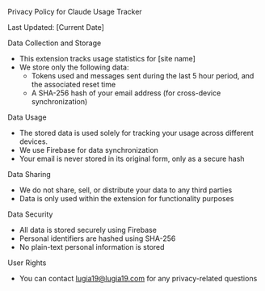 Privacy Policy for Claude Usage Tracker

Last Updated: [Current Date]

Data Collection and Storage
- This extension tracks usage statistics for [site name]
- We store only the following data:
  - Tokens used and messages sent during the last 5 hour period, and the associated reset time
  - A SHA-256 hash of your email address (for cross-device synchronization)

Data Usage
- The stored data is used solely for tracking your usage across different devices.
- We use Firebase for data synchronization
- Your email is never stored in its original form, only as a secure hash

Data Sharing
- We do not share, sell, or distribute your data to any third parties
- Data is only used within the extension for functionality purposes

Data Security
- All data is stored securely using Firebase
- Personal identifiers are hashed using SHA-256
- No plain-text personal information is stored

User Rights
- You can contact lugia19@lugia19.com for any privacy-related questions